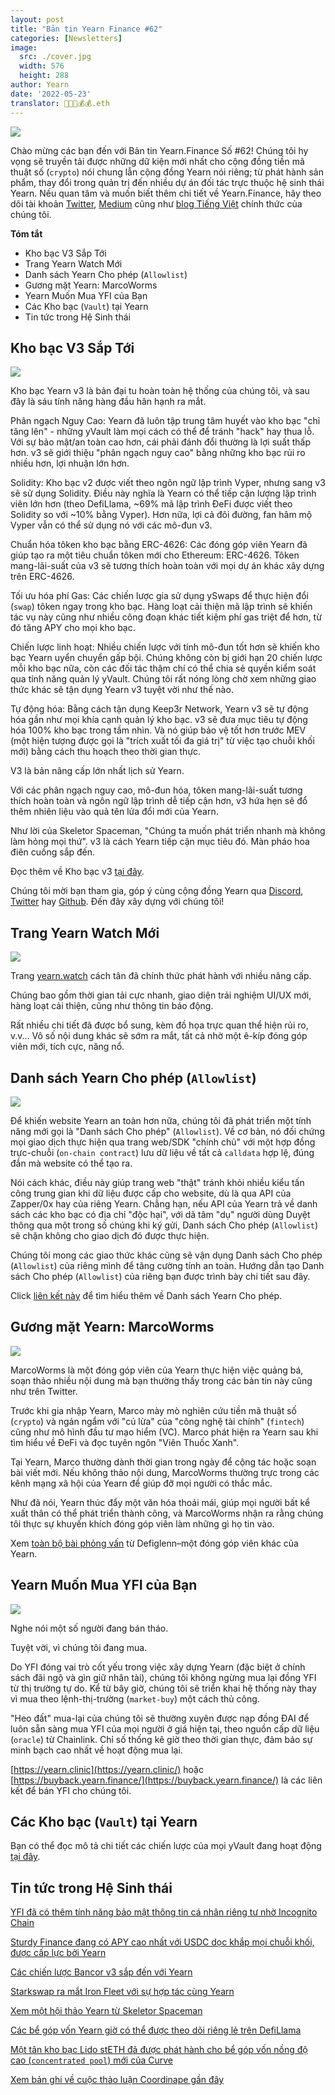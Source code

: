 ```yaml
---
layout: post
title: "Bản tin Yearn Finance #62"
categories: [Newsletters]
image:
  src: ./cover.jpg
  width: 576
  height: 288
author: Yearn
date: '2022-05-23'
translator: 🤖💵💵💰💰.eth
---
```


![](./image1.jpg?w=900&h=453)

Chào mừng các bạn đến với Bản tin Yearn.Finance Số #62! Chúng tôi hy vọng sẽ truyền tải được những dữ kiện mới nhất cho cộng đồng tiền mã thuật số (`crypto`) nói chung lẫn cộng đồng Yearn nói riêng; từ phát hành sản phẩm, thay đổi trong quản trị đến nhiều dự án đối tác trực thuộc hệ sinh thái Yearn. Nếu quan tâm và muốn biết thêm chi tiết về Yearn.Finance, hãy theo dõi tài khoản [Twitter](https://twitter.com/iearnfinance), [Medium](https://medium.com/iearn) cũng như [blog Tiếng Việt](https://blog.yearn.finance/vi/) chính thức của chúng tôi.

**Tóm tắt**

- Kho bạc V3 Sắp Tới
- Trang Yearn Watch Mới
- Danh sách Yearn Cho phép (`Allowlist`)
- Gương mặt Yearn: MarcoWorms
- Yearn Muốn Mua YFI của Bạn
- Các Kho bạc (`Vault`) tại Yearn
- Tin tức trong Hệ Sinh thái

## Kho bạc V3 Sắp Tới

![](./image2.jpg?w=900&h=429)

Kho bạc Yearn v3 là bản đại tu hoàn toàn hệ thống của chúng tôi, và sau đây là sáu tính năng hàng đầu hân hạnh ra mắt.

Phân ngạch Nguy Cao: Yearn đã luôn tập trung tâm huyết vào kho bạc "chỉ tăng lên" - những yVault làm mọi cách có thể để tránh "hack" hay thua lỗ. Với sự bảo mật/an toàn cao hơn, cái phải đánh đổi thường là lợi suất thấp hơn. v3 sẽ giới thiệu "phân ngạch nguy cao" bằng những kho bạc rủi ro nhiều hơn, lợi nhuận lớn hơn.

Solidity: Kho bạc v2 được viết theo ngôn ngữ lập trình Vyper, nhưng sang v3 sẽ sử dụng Solidity. Điều này nghĩa là Yearn có thể tiếp cận lượng lập trình viên lớn hơn (theo DefiLlama, ~69% mã lập trình ĐeFi được viết theo Solidity so với ~10% bằng Vyper). Hơn nữa, lợi cả đôi đường, fan hâm mộ Vyper vẫn có thể sử dụng nó với các mô-đun v3.

Chuẩn hóa tôken kho bạc bằng ERC-4626: Các đóng góp viên Yearn đã giúp tạo ra một tiêu chuẩn tôken mới cho Ethereum: ERC-4626. Tôken mang-lãi-suất của v3 sẽ tương thích hoàn toàn với mọi dự án khác xây dựng trên ERC-4626.

Tối ưu hóa phí Gas: Các chiến lược gia sử dụng ySwaps để thực hiện đổi (`swap`) tôken ngay trong kho bạc. Hàng loạt cải thiện mã lập trình sẽ khiến tác vụ này cũng như nhiều công đoạn khác tiết kiệm phí gas triệt để hơn, từ đó tăng APY cho mọi kho bạc.

Chiến lược linh hoạt: Nhiều chiến lược với tính mô-đun tốt hơn sẽ khiến kho bạc Yearn uyển chuyển gấp bội. Chúng không còn bị giới hạn 20 chiến lược mỗi kho bạc nữa, còn các đối tác thậm chí có thể chia sẻ quyền kiểm soát qua tính năng quản lý yVault. Chúng tôi rất nóng lòng chờ xem những giao thức khác sẽ tận dụng Yearn v3 tuyệt vời như thế nào.

Tự động hóa: Bằng cách tận dụng Keep3r Network, Yearn v3 sẽ tự động hóa gần như mọi khía cạnh quản lý kho bạc. v3 sẽ đưa mục tiêu tự động hóa 100% kho bạc trong tầm nhìn. Và nó giúp bảo vệ tốt hơn trước MEV (một hiện tượng được gọi là "trích xuất tối đa giá trị" từ việc tạo chuỗi khối mới) bằng cách thu hoạch theo thời gian thực.

V3 là bản nâng cấp lớn nhất lịch sử Yearn.

Với các phân ngạch nguy cao, mô-đun hóa, tôken mang-lãi-suất tương thích hoàn toàn và ngôn ngữ lập trình dễ tiếp cận hơn, v3 hứa hẹn sẽ đổ thêm nhiên liệu vào quả tên lửa đổi mới của Yearn.

Như lời của Skeletor Spaceman, "Chúng ta muốn phát triển nhanh mà không làm hỏng mọi thứ". v3 là cách Yearn tiếp cận mục tiêu đó. Màn pháo hoa điên cuồng sắp đến.

Đọc thêm về Kho bạc v3 [tại đây](https://medium.com/iearn/yearn-vaults-v3-36ce7c468ca0).

Chúng tôi mời bạn tham gia, góp ý cùng cộng đồng Yearn qua [Discord](https://discord.gg/8rF374XkXy), [Twitter](http://twitter.com/iearnfinance) hay [Github](http://github.com/yearn). Đến đây xây dựng với chúng tôi!

## Trang Yearn Watch Mới

![](./image3.jpg?w=900&h=705)

Trang [yearn.watch](https://yearn.watch/) cách tân đã chính thức phát hành với nhiều nâng cấp.

Chúng bao gồm thời gian tải cực nhanh, giao diện trải nghiệm UI/UX mới, hàng loạt cải thiện, cũng như thông tin báo động.

Rất nhiều chi tiết đã được bổ sung, kèm đồ họa trực quan thể hiện rủi ro, v.v... Vô số nội dung khác sẽ sớm ra mắt, tất cả nhờ một ê-kíp đóng góp viên mới, tích cực, năng nổ.

## Danh sách Yearn Cho phép (`Allowlist`)

![](./image4.jpg?w=900&h=429)

Để khiến website Yearn an toàn hơn nữa, chúng tôi đã phát triển một tính năng mới gọi là "Danh sách Cho phép" (`Allowlist`). Về cơ bản, nó đối chứng mọi giao dịch thực hiện qua trang web/SDK "chính chủ" với một hợp đồng trực-chuỗi (`on-chain contract`) lưu dữ liệu về tất cả `calldata` hợp lệ, đúng đắn mà website có thể tạo ra.

Nói cách khác, điều này giúp trang web "thật" tránh khỏi nhiều kiểu tấn công trung gian khi dữ liệu được cấp cho website, dù là qua API của Zapper/0x hay của riêng Yearn. Chẳng hạn, nếu API của Yearn trả về danh sách các kho bạc có địa chỉ "độc hại", với dã tâm "dụ" người dùng Duyệt thông qua một trong số chúng khi ký gửi, Danh sách Cho phép (`Allowlist`) sẽ chặn không cho giao dịch đó được thực hiện.

Chúng tôi mong các giao thức khác cũng sẽ vận dụng Danh sách Cho phép (`Allowlist`) của riêng mình để tăng cường tính an toàn. Hướng dẫn tạo Danh sách Cho phép (`Allowlist`) của riêng bạn được trình bày chi tiết sau đây.

Click [liên kết này](https://medium.com/iearn/yearn-allowlist-71757d4e3cf4) để tìm hiểu thêm về Danh sách Yearn Cho phép.

## Gương mặt Yearn: MarcoWorms

![](./image5.jpg?w=380&h=380)

MarcoWorms là một đóng góp viên của Yearn thực hiện việc quảng bá, soạn thảo nhiều nội dung mà bạn thường thấy trong các bản tin này cũng như trên Twitter.

Trước khi gia nhập Yearn, Marco mày mò nghiên cứu tiền mã thuật số (`crypto`) và ngán ngẩm với "cú lừa" của "công nghệ tài chính" (`fintech`) cũng như mô hình đầu tư mạo hiểm (VC). Marco phát hiện ra Yearn sau khi tìm hiểu về ĐeFi và đọc tuyên ngôn "Viên Thuốc Xanh".

Tại Yearn, Marco thường dành thời gian trong ngày để cộng tác hoặc soạn bài viết mới. Nếu không thảo nội dung, MarcoWorms thường trực trong các kênh mạng xã hội của Yearn để giúp đỡ mọi người có thắc mắc.

Như đã nói, Yearn thúc đẩy một văn hóa thoải mái, giúp mọi người bất kể xuất thân có thể phát triển thành công, và MarcoWorms nhận ra rằng chúng tôi thực sự khuyến khích đóng góp viên làm những gì họ tin vào.

Xem [toàn bộ bài phỏng vấn](https://medium.com/iearn/people-of-yearn-marco-worms-c9bb139d278e) từ Defiglenn–một đóng góp viên khác của Yearn.

## Yearn Muốn Mua YFI của Bạn

![](./image6.jpg?w=900&h=450)

Nghe nói một số người đang bán tháo.

Tuyệt vời, vì chúng tôi đang mua.

Do YFI đóng vai trò cốt yếu trong việc xây dựng Yearn (đặc biệt ở chính sách đãi ngộ và gìn giữ nhân tài), chúng tôi không ngừng mua lại đồng YFI từ thị trường tự do. Kể từ bây giờ, chúng tôi sẽ triển khai hệ thống này thay vì mua theo lệnh-thị-trường (`market-buy`) một cách thủ công.

"Heo đất" mua-lại của chúng tôi sẽ thường xuyên được nạp đồng ĐAI để luôn sẵn sàng mua YFI của mọi người ở giá hiện tại, theo nguồn cấp dữ liệu (`oracle`) từ Chainlink. Chỉ số thống kê giờ theo thời gian thực, đảm bảo sự minh bạch cao nhất về hoạt động mua lại.

[https://yearn.clinic](https://yearn.clinic/) hoặc [https://buyback.yearn.finance/](https://buyback.yearn.finance/) là các liên kết để bán YFI cho chúng tôi.

## Các Kho bạc (`Vault`) tại Yearn

Bạn có thể đọc mô tả chi tiết các chiến lược của mọi yVault đang hoạt động [tại đây](https://medium.com/yearn-state-of-the-vaults/the-vaults-at-yearn-9237905ffed3).

## Tin tức trong Hệ Sinh thái

[YFI đã có thêm tính năng bảo mật thông tin cá nhân riêng tư nhờ Incognito Chain](https://twitter.com/IncognitoChain/status/1527045614273544200)

[Sturdy Finance đang có APY cao nhất với USDC dọc khắp mọi chuỗi khối, được cấp lực bởi Yearn](https://twitter.com/pgpsam/status/1526301386173992961)

[Các chiến lược Bancor v3 sắp đến với Yearn](https://twitter.com/iearnfinance/status/1524417579539779585?s=20&t=cFsaa8mpS97O9Gvbhjm0iQ)

[Starkswap ra mắt Iron Fleet với sự hợp tác cùng Yearn](https://twitter.com/starkswap/status/1523695464180510721?s=20&t=0eYE4R6Ip9eG2SmowIrFYw)

[Xem một hội thảo Yearn từ Skeletor Spaceman](https://twitter.com/iearnfinance/status/1524491263344533506?s=20&t=0eYE4R6Ip9eG2SmowIrFYw)

[Các bể góp vốn Yearn giờ có thể được theo dõi riêng lẻ trên DefiLlama](https://twitter.com/DefiLlama/status/1524968130967216146?s=20&t=0eYE4R6Ip9eG2SmowIrFYw)

[Một tân kho bạc Lido stETH đã được phát hành cho bể góp vốn nồng độ cao (`concentrated pool`) mới của Curve](https://twitter.com/iearnfinance/status/1524913700334731264?s=20&t=0eYE4R6Ip9eG2SmowIrFYw)

[Xem bản ghi về cuộc thảo luận Coordinape gần đây](https://twitter.com/YFI_interns/status/1525159821321830403)
